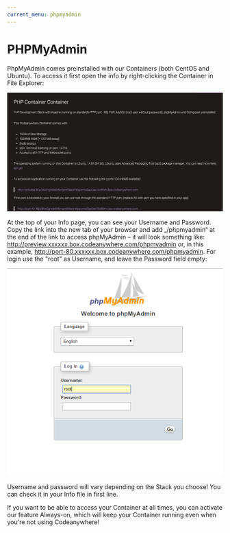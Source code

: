 ```yaml
---
current_menu: phpmyadmin
---
```


# PHPMyAdmin

PhpMyAdmin comes preinstalled with our Containers (both CentOS and Ubuntu). To access it first open the info by right-clicking the Container in File Explorer:

![phpinfo](images/container-info.png "container-info")

At the top of your Info page, you can see your Username and Password. Copy the link into the new tab of your browser and add „/phpmyadmin“ at the end of the link to access phpMyAdmin – it will look something like: http://preview.xxxxxx.box.codeanywhere.com/phpmyadmin or, in this example, http://port-80.xxxxxx.box.codeanywhere.com/phpmyadmin. For login use the "root" as Username, and leave the Password field empty:
 
![phppmyadmin](images/phpmyadmin.png "phppmyadmin")

Username and password will vary depending on the Stack you choose! You can check it in your Info file in first line. 

If you want to be able to access your Container at all times, you can activate our feature Always-on, which will keep your Container running even when you're not using Codeanywhere!

